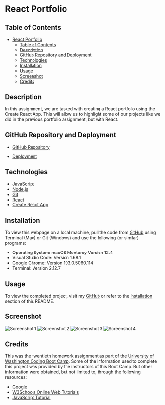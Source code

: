 # React Portfolio

## Table of Contents

- [React Portfolio](#react-portfolio)
  - [Table of Contents](#table-of-contents)
  - [Description](#description)
  - [GitHub Repository and Deployment](#github-repository-and-deployment)
  - [Technologies](#technologies)
  - [Installation](#installation)
  - [Usage](#usage)
  - [Screenshot](#screenshot)
  - [Credits](#credits)

## Description

In this assignment, we are tasked with creating a React portfolio using the Create React App. This will allow us to highlight some of our projects like we did in the previous portfolio assignment, but with React.

## GitHub Repository and Deployment

- [GitHub Repository](https://github.com/nayrsicnarf/react-portfolio.git)

- [Deployment](nayrsicnarf.github.io/react-portfolio/)

## Technologies

- [JavaScript](https://www.w3schools.com/js/)
- [Node.js](https://nodejs.org/en/docs/)
- [Git](https://git-scm.com/doc)
- [React](https://reactjs.org/docs/getting-started.html)
- [Create React App](https://create-react-app.dev/docs/deployment/#github-pages)


## Installation

To view this webpage on a local machine, pull the code from [GitHub](https://github.com/nayrsicnarf/react-portfolio.git) using Terminal (Mac) or Git (Windows) and use the following (or similar) programs:

- Operating System: macOS Monterey Version 12.4
- Visual Studio Code: Version 1.68.1
- Google Chrome: Version 103.0.5060.114 
- Terminal: Version 2.12.7

## Usage

To view the completed project, visit my [GitHub](https://github.com/nayrsicnarf/react-portfolio.git) or refer to the [Installation](#installation) section of this README.

## Screenshot

![Screenshot 1](/assets/.png)
![Screenshot 2](/assets/.png)
![Screenshot 3](/assets/.png)
![Screenshot 4](/assets/.png)

## Credits

This was the twentieth homework assignment as part of the [University of Washington Coding Boot Camp](https://bootcamp.uw.edu/coding/). Some of the information used to complete this project was provided by the instructors of this Boot Camp. But other information were obtained, but not limited to, through the following resources:

- [Google](https://www.google.com/)
- [W3Schools Online Web Tutorials](https://www.w3schools.com/)
- [JavaScript Tutorial](https://www.javascripttutorial.net/)